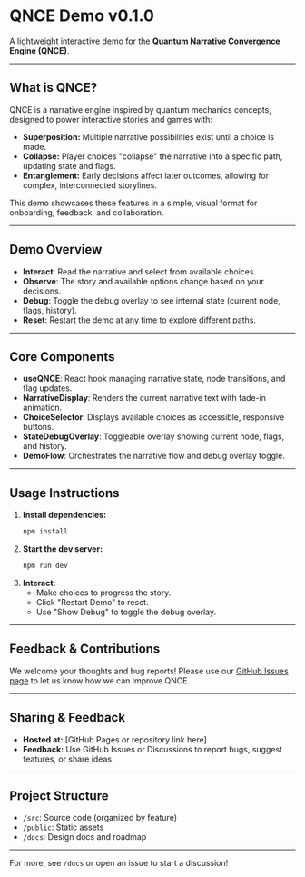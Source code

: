 # QNCE Demo v0.1.0

A lightweight interactive demo for the **Quantum Narrative Convergence Engine (QNCE)**.

---

## What is QNCE?
QNCE is a narrative engine inspired by quantum mechanics concepts, designed to power interactive stories and games with:
- **Superposition:** Multiple narrative possibilities exist until a choice is made.
- **Collapse:** Player choices "collapse" the narrative into a specific path, updating state and flags.
- **Entanglement:** Early decisions affect later outcomes, allowing for complex, interconnected storylines.

This demo showcases these features in a simple, visual format for onboarding, feedback, and collaboration.

---

## Demo Overview
- **Interact**: Read the narrative and select from available choices.
- **Observe**: The story and available options change based on your decisions.
- **Debug**: Toggle the debug overlay to see internal state (current node, flags, history).
- **Reset**: Restart the demo at any time to explore different paths.

---

## Core Components
- **useQNCE**: React hook managing narrative state, node transitions, and flag updates.
- **NarrativeDisplay**: Renders the current narrative text with fade-in animation.
- **ChoiceSelector**: Displays available choices as accessible, responsive buttons.
- **StateDebugOverlay**: Toggleable overlay showing current node, flags, and history.
- **DemoFlow**: Orchestrates the narrative flow and debug overlay toggle.

---

## Usage Instructions
1. **Install dependencies:**
   ```sh
   npm install
   ```
2. **Start the dev server:**
   ```sh
   npm run dev
   ```
3. **Interact:**
   - Make choices to progress the story.
   - Click "Restart Demo" to reset.
   - Use "Show Debug" to toggle the debug overlay.

---

## Feedback & Contributions
We welcome your thoughts and bug reports! Please use our [GitHub Issues page](https://github.com/ByteSower/qnce-demo/issues/new) to let us know how we can improve QNCE.

---

## Sharing & Feedback
- **Hosted at:** [GitHub Pages or repository link here]
- **Feedback:** Use GitHub Issues or Discussions to report bugs, suggest features, or share ideas.

---

## Project Structure
- `/src`: Source code (organized by feature)
- `/public`: Static assets
- `/docs`: Design docs and roadmap

---

For more, see `/docs` or open an issue to start a discussion!
